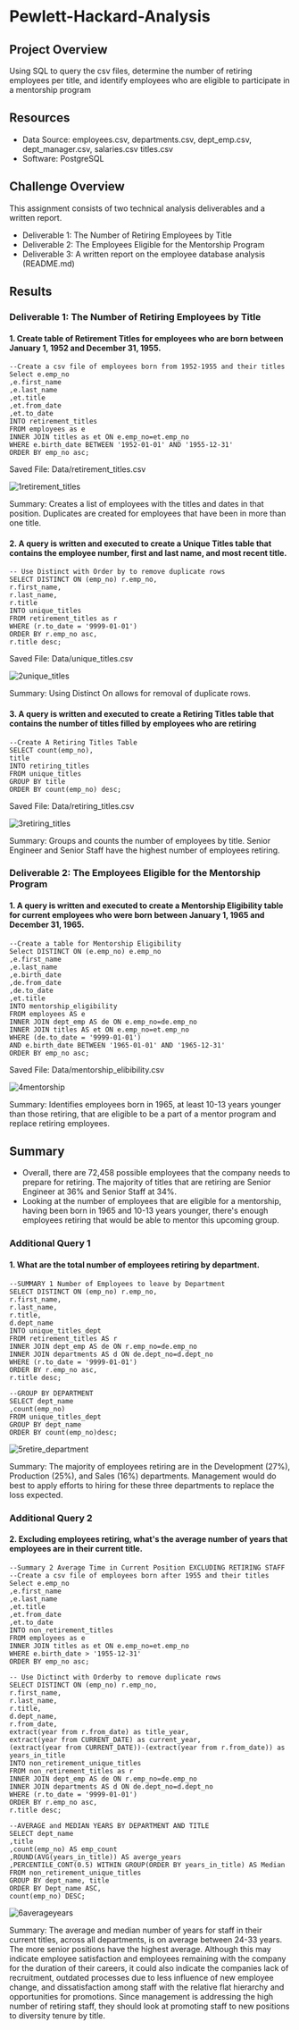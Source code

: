 # Pewlett-Hackard-Analysis
## Project Overview
Using SQL to query the csv files, determine the number of retiring employees per title, and identify employees who are eligible to participate in a mentorship program

## Resources
- Data Source: employees.csv, departments.csv, dept_emp.csv, dept_manager.csv, salaries.csv
titles.csv
- Software: PostgreSQL

## Challenge Overview
This assignment consists of two technical analysis deliverables and a written report. 
- Deliverable 1: The Number of Retiring Employees by Title
- Deliverable 2: The Employees Eligible for the Mentorship Program
- Deliverable 3: A written report on the employee database analysis (README.md)

## Results

### Deliverable 1: The Number of Retiring Employees by Title

#### 1. Create table of Retirement Titles for employees who are born between January 1, 1952 and December 31, 1955.

```
--Create a csv file of employees born from 1952-1955 and their titles
Select e.emp_no
,e.first_name
,e.last_name
,et.title
,et.from_date
,et.to_date
INTO retirement_titles
FROM employees as e
INNER JOIN titles as et ON e.emp_no=et.emp_no
WHERE e.birth_date BETWEEN '1952-01-01' AND '1955-12-31'
ORDER BY emp_no asc;
```

Saved File: Data/retirement_titles.csv

![1retirement_titles](https://user-images.githubusercontent.com/87085239/170894616-e461a0d0-baf2-43ad-916d-fa149ada3012.png)

Summary: Creates a list of employees with the titles and dates in that position. Duplicates are created for employees that have been
in more than one title.

#### 2. A query is written and executed to create a Unique Titles table that contains the employee number, first and last name, and most recent title.

```
-- Use Distinct with Order by to remove duplicate rows
SELECT DISTINCT ON (emp_no) r.emp_no,
r.first_name,
r.last_name,
r.title
INTO unique_titles
FROM retirement_titles as r
WHERE (r.to_date = '9999-01-01')
ORDER BY r.emp_no asc,
r.title desc;
```

Saved File: Data/unique_titles.csv

![2unique_titles](https://user-images.githubusercontent.com/87085239/170894625-40450be8-1d6b-47ff-86c3-1b8b6b6f5721.png)

Summary: Using Distinct On allows for removal of duplicate rows.

#### 3. A query is written and executed to create a Retiring Titles table that contains the number of titles filled by employees who are retiring

```
--Create A Retiring Titles Table
SELECT count(emp_no),
title
INTO retiring_titles
FROM unique_titles
GROUP BY title
ORDER BY count(emp_no) desc;
```

Saved File: Data/retiring_titles.csv

![3retiring_titles](https://user-images.githubusercontent.com/87085239/170894644-d677fbf0-7aab-4495-a87e-9a4e4604590c.png)

Summary: Groups and counts the number of employees by title. Senior Engineer and Senior Staff have the highest number of employees retiring.

### Deliverable 2: The Employees Eligible for the Mentorship Program

#### 1. A query is written and executed to create a Mentorship Eligibility table for current employees who were born between January 1, 1965 and December 31, 1965.

```
--Create a table for Mentorship Eligibility
Select DISTINCT ON (e.emp_no) e.emp_no
,e.first_name
,e.last_name
,e.birth_date
,de.from_date
,de.to_date
,et.title
INTO mentorship_eligibility
FROM employees AS e
INNER JOIN dept_emp AS de ON e.emp_no=de.emp_no
INNER JOIN titles AS et ON e.emp_no=et.emp_no
WHERE (de.to_date = '9999-01-01')
AND e.birth_date BETWEEN '1965-01-01' AND '1965-12-31'
ORDER BY emp_no asc;
```

Saved File: Data/mentorship_elibibility.csv

![4mentorship](https://user-images.githubusercontent.com/87085239/170894653-0588313d-8c7a-4b17-93e7-9cc146955d6b.png)

Summary: Identifies employees born in 1965, at least 10-13 years younger than those retiring, that are eligible to be a part of a mentor program and replace retiring employees.


## Summary
- Overall, there are 72,458 possible employees that the company needs to prepare for retiring. The majority of titles that are retiring are Senior Engineer at 36% and Senior Staff at 34%.
- Looking at the number of employees that are eligible for a mentorship, having been born in 1965 and 10-13 years younger, there's enough employees retiring that would be able to mentor this upcoming group.

### Additional Query 1

#### 1. What are the total number of employees retiring by department.

```
--SUMMARY 1 Number of Employees to leave by Department
SELECT DISTINCT ON (emp_no) r.emp_no,
r.first_name,
r.last_name,
r.title,
d.dept_name
INTO unique_titles_dept
FROM retirement_titles AS r
INNER JOIN dept_emp AS de ON r.emp_no=de.emp_no
INNER JOIN departments AS d ON de.dept_no=d.dept_no
WHERE (r.to_date = '9999-01-01')
ORDER BY r.emp_no asc,
r.title desc;

--GROUP BY DEPARTMENT
SELECT dept_name
,count(emp_no)
FROM unique_titles_dept
GROUP BY dept_name
ORDER BY count(emp_no)desc;
```

![5retire_department](https://user-images.githubusercontent.com/87085239/170894670-06b3381b-b88b-4c74-9d78-1960e3701c01.png)

Summary: The majority of employees retiring are in the Development (27%), Production (25%), and Sales (16%) departments. Management would do best to apply efforts to hiring for these three departments to replace the loss expected.

### Additional Query 2

#### 2. Excluding employees retiring, what's the average number of years that employees are in their current title.

```
--Summary 2 Average Time in Current Position EXCLUDING RETIRING STAFF
--Create a csv file of employees born after 1955 and their titles
Select e.emp_no
,e.first_name
,e.last_name
,et.title
,et.from_date
,et.to_date
INTO non_retirement_titles
FROM employees as e
INNER JOIN titles as et ON e.emp_no=et.emp_no
WHERE e.birth_date > '1955-12-31'
ORDER BY emp_no asc;

-- Use Dictinct with Orderby to remove duplicate rows
SELECT DISTINCT ON (emp_no) r.emp_no,
r.first_name,
r.last_name,
r.title,
d.dept_name,
r.from_date,
extract(year from r.from_date) as title_year,
extract(year from CURRENT_DATE) as current_year,
(extract(year from CURRENT_DATE))-(extract(year from r.from_date)) as years_in_title
INTO non_retirement_unique_titles
FROM non_retirement_titles as r
INNER JOIN dept_emp AS de ON r.emp_no=de.emp_no
INNER JOIN departments AS d ON de.dept_no=d.dept_no
WHERE (r.to_date = '9999-01-01')
ORDER BY r.emp_no asc,
r.title desc;

--AVERAGE and MEDIAN YEARS BY DEPARTMENT AND TITLE
SELECT dept_name
,title
,count(emp_no) AS emp_count
,ROUND(AVG(years_in_title)) AS averge_years
,PERCENTILE_CONT(0.5) WITHIN GROUP(ORDER BY years_in_title) AS Median
FROM non_retirement_unique_titles
GROUP BY dept_name, title
ORDER BY Dept_name ASC,
count(emp_no) DESC;
```

![6averageyears](https://user-images.githubusercontent.com/87085239/170894682-7afdc8ae-be6f-46fa-b7a4-8e7a958f77e0.png)

Summary: The average and median number of years for staff in their current titles, across all departments, is on average between 24-33 years. The more senior positions have the highest average. Although this may indicate employee satisfaction and employees remaining with the company for the duration of their careers, it could also indicate the companies lack of recruitment, outdated processes due to less influence of new employee change, and dissatisfaction among staff with the relative flat hierarchy and opportunities for promotions. Since management is addressing the high number of retiring staff, they should look at promoting staff to new positions to diversity tenure by title.
